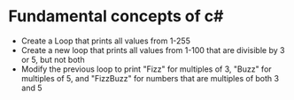 # Fundamental concepts of c#

* Create a Loop that prints all values from 1-255
 * Create a new loop that prints all values from 1-100 that are divisible by 3 or 5, but not both
 * Modify the previous loop to print "Fizz" for multiples of 3, "Buzz" for multiples of 5, and "FizzBuzz" for numbers that are multiples of both 3 and 5